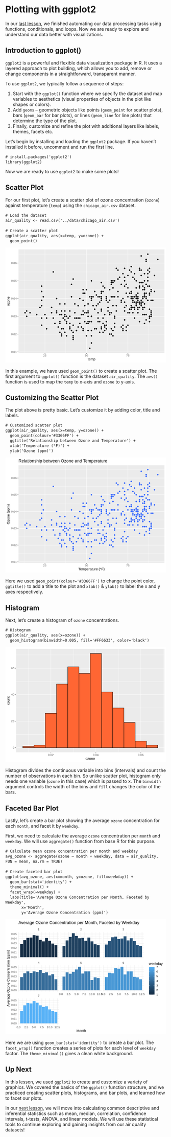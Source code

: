 Plotting with ggplot2
=====================

In our [last lesson](../4-Writing-Functions-Conditionals-and-Loops), we
finished automating our data processing tasks using functions,
conditionals, and loops. Now we are ready to explore and understand our
data better with visualizations.

Introduction to ggplot()
------------------------

`ggplot2` is a powerful and flexible data visualization package in R. It
uses a layered approach to plot building, which allows you to add,
remove or change components in a straightforward, transparent manner.

To use `ggplot2`, we typically follow a sequence of steps:

1.  Start with the `ggplot()` function where we specify the dataset and
    map variables to aesthetics (visual properties of objects in the
    plot like shapes or colors).
2.  Add `geoms` – geometric objects like points (`geom_point` for
    scatter plots), bars (`geom_bar` for bar plots), or lines
    (`geom_line` for line plots) that determine the type of the plot.
3.  Finally, customize and refine the plot with additional layers like
    labels, themes, facets etc.

Let’s begin by installing and loading the `ggplot2` package. If you
haven’t installed it before, uncomment and run the first line.

    # install.packages('ggplot2')
    library(ggplot2)

Now we are ready to use `ggplot2` to make some plots!

Scatter Plot
------------

For our first plot, let’s create a scatter plot of ozone concentration
(`ozone`) against temperature (`temp`) using the `chicago_air.csv`
dataset.

    # Load the dataset
    air_quality <- read.csv('../data/chicago_air.csv')

    # Create a scatter plot
    ggplot(air_quality, aes(x=temp, y=ozone)) +
      geom_point()

![](template_files/figure-markdown_strict/scatter_plot-1.png)

In this example, we have used `geom_point()` to create a scatter plot.
The first argument to `ggplot()` function is the dataset `air_quality`.
The `aes()` function is used to map the `temp` to x-axis and `ozone` to
y-axis.

Customizing the Scatter Plot
----------------------------

The plot above is pretty basic. Let’s customize it by adding color,
title and labels.

    # Customized scatter plot
    ggplot(air_quality, aes(x=temp, y=ozone)) +
      geom_point(colour='#3366FF') +
      ggtitle('Relationship between Ozone and Temperature') +
      xlab('Temperature (°F)') +
      ylab('Ozone (ppm)')

![](template_files/figure-markdown_strict/customized_scatter-1.png)

Here we used `geom_point(colour='#3366FF')` to change the point color,
`ggtitle()` to add a title to the plot and `xlab()` & `ylab()` to label
the x and y axes respectively.

Histogram
---------

Next, let’s create a histogram of `ozone` concentrations.

    # Histogram
    ggplot(air_quality, aes(x=ozone)) +
      geom_histogram(binwidth=0.005, fill='#FF6633', color='black')

![](template_files/figure-markdown_strict/histogram-1.png)

Histogram divides the continuous variable into bins (intervals) and
count the number of observations in each bin. So unlike scatter plot,
histogram only needs one variable (`ozone` in this case) which is passed
to x. The `binwidth` argument controls the width of the bins and `fill`
changes the color of the bars.

Faceted Bar Plot
----------------

Lastly, let’s create a bar plot showing the average `ozone`
concentration for each `month`, and facet it by `weekday`.

First, we need to calculate the average `ozone` concentration per
`month` and `weekday`. We will use `aggregate()` function from base R
for this purpose.

    # Calculate mean ozone concentration per month and weekday
    avg_ozone <- aggregate(ozone ~ month + weekday, data = air_quality, FUN = mean, na.rm = TRUE)

    # Create faceted bar plot
    ggplot(avg_ozone, aes(x=month, y=ozone, fill=weekday)) +
      geom_bar(stat='identity') +
      theme_minimal() +
      facet_wrap(~weekday) +
      labs(title='Average Ozone Concentration per Month, Faceted by Weekday',
           x='Month',
           y='Average Ozone Concentration (ppm)')

![](template_files/figure-markdown_strict/faceted_bar-1.png)

Here we are using `geom_bar(stat='identity')` to create a bar plot. The
`facet_wrap()` function creates a series of plots for each level of
`weekday` factor. The `theme_minimal()` gives a clean white background.

Up Next
-------

In this lesson, we used `ggplot2` to create and customize a variety of
graphics. We covered the basics of the `ggplot()` function structure,
and we practiced creating scatter plots, histograms, and bar plots, and
learned how to facet our plots.

In our [next lesson](../6-Basic-Statistics-in-R), we will move into
calculating common descriptive and inferential statistics such as mean,
median, correlation, confidence intervals, t-tests, ANOVA, and linear
models. We will use these statistical tools to continue exploring and
gaining insights from our air quality datasets!
